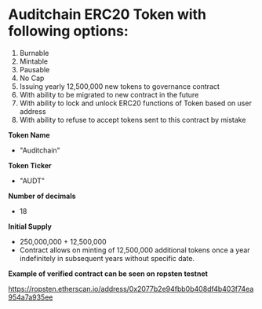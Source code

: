 # Auditchain ERC20 Token with following options:

1. Burnable
2. Mintable
3. Pausable
4. No Cap
5. Issuing yearly 12,500,000 new tokens to governance contract
6. With ability to be migrated to new contract in the future
7. With ability to lock and unlock ERC20 functions of Token based on user address
8. With ability to refuse to accept tokens sent to this contract by mistake 

**Token Name**
* "Auditchain"

**Token Ticker**
* "AUDT"

**Number of decimals**
* 18

**Initial Supply**
* 250,000,000 + 12,500,000
* Contract allows on minting of 12,500,000 additional tokens once a year indefinitely in subsequent years without specific date.

**Example of verified contract can be seen on ropsten testnet**

https://ropsten.etherscan.io/address/0x2077b2e94fbb0b408df4b403f74ea954a7a935ee
  